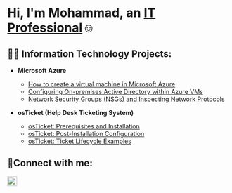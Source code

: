 <h1>Hi, I'm Mohammad, an <a href="https://linkedin.com/in/mohammadwajiduddin">IT Professional</a>☺</h1>

<h2>👨‍💻 Information Technology Projects:</h2>

- <b>Microsoft Azure</b>
  - [How to create a virtual machine in Microsoft Azure](https://github.com/Mwajiduddin/How-to-create-a-virtual-machine-in-Microsoft-Azure)
  - [Configuring On-premises Active Directory within Azure VMs](https://github.com/Mwajiduddin/configure-ad)
  - [Network Security Groups (NSGs) and Inspecting Network Protocols](https://github.com/Mwajiduddin/azure-network-protocols)

- <b>osTicket (Help Desk Ticketing System)</b>
  - [osTicket: Prerequisites and Installation](https://github.com/Mwajiduddin/osticket-prereqs)
  - [osTicket: Post-Installation Configuration](https://github.com/Mwajiduddin/post-install-config)
  - [osTicket: Ticket Lifecycle Examples](https://github.com/Mwajiduddin/ticket-lifecycle)

<h2>🤳Connect with me:</h2>

[<img align="left" alt="Josh | LinkedIn" width="22px" src="https://cdn-icons-png.flaticon.com/512/174/174857.png" />][linkedin]

[linkedin]: https://www.linkedin.com/in/mohammadwajiduddin
